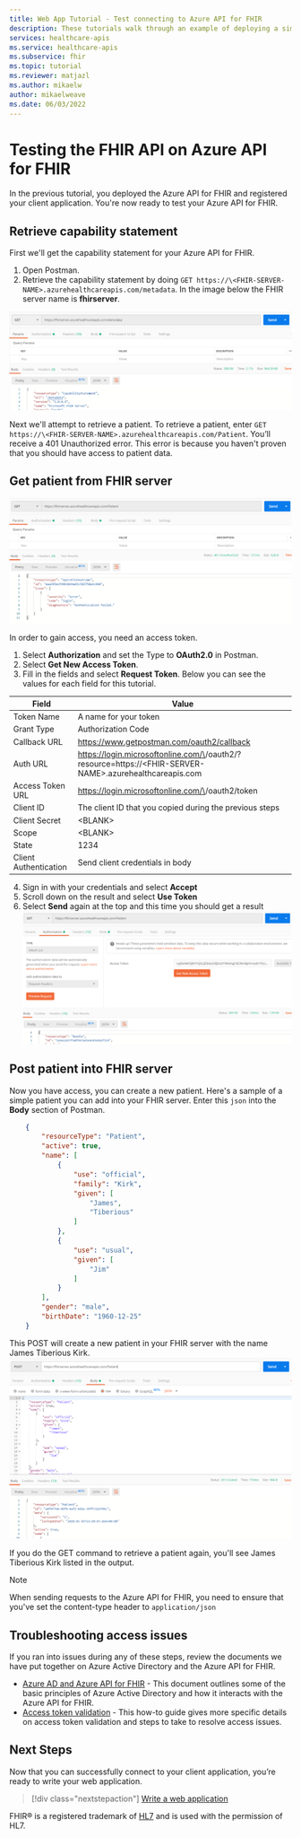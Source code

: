 ```yaml
---
title: Web App Tutorial - Test connecting to Azure API for FHIR
description: These tutorials walk through an example of deploying a simple web application. This section of the tutorial walks through testing connecting to the FHIR server with Postman
services: healthcare-apis
ms.service: healthcare-apis
ms.subservice: fhir
ms.topic: tutorial
ms.reviewer: matjazl
ms.author: mikaelw
author: mikaelweave
ms.date: 06/03/2022
---
```


# Testing the FHIR API on Azure API for FHIR

In the previous tutorial, you deployed the Azure API for FHIR and registered your client application. You're now ready to test your Azure API for FHIR. 

## Retrieve capability statement

First we'll get the capability statement for your Azure API for FHIR. 
1. Open Postman.
1. Retrieve the capability statement by doing `GET https://\<FHIR-SERVER-NAME>.azurehealthcareapis.com/metadata`. In the image below the FHIR server name is **fhirserver**.

![Capability Statement](media/tutorial-web-app/postman-capability-statement.png)

Next we'll attempt to retrieve a patient. To retrieve a patient, enter `GET https://\<FHIR-SERVER-NAME>.azurehealthcareapis.com/Patient`. You’ll receive a 401 Unauthorized error. This error is because you haven't proven that you should have access to patient data.

## Get patient from FHIR server

![Failed Patient](media/tutorial-web-app/postman-patient-authorization-failed.png)

In order to gain access, you need an access token.
1. Select **Authorization** and set the Type to **OAuth2.0** in Postman.
1. Select **Get New Access Token**.
1. Fill in the fields and select **Request Token**. Below you can see the values for each field for this tutorial.

|Field                |Value                                                               |
|---------------------|--------------------------------------------------------------------|
|Token Name           |A name for your token                                               |
|Grant Type           |Authorization Code                                                  |
|Callback URL         |https://www.getpostman.com/oauth2/callback                          |
|Auth URL             |https://login.microsoftonline.com/\<AZURE-AD-TENANT-ID>/oauth2/?resource=https://\<FHIR-SERVER-NAME>.azurehealthcareapis.com|
|Access Token URL     |https://login.microsoftonline.com/\<AZURE-AD-TENANT-ID>/oauth2/token|
|Client ID            |The client ID that you copied during the previous steps             |
|Client Secret        |\<BLANK>                                                            |
|Scope                |\<BLANK>                                                            |
|State                |1234                                                                |
|Client Authentication|Send client credentials in body                                     |

4. Sign in with your credentials and select **Accept**
1. Scroll down on the result and select **Use Token**
1. Select **Send** again at the top and this time you should get a result
![Success Patient](media/tutorial-web-app/postman-patient-authorization-success.png)

## Post patient into FHIR server

Now you have access, you can create a new patient. Here's a sample of a simple patient you can add into your FHIR server. Enter this `json` into the **Body** section of Postman.

``` json
    {
	    "resourceType": "Patient",
	    "active": true,
    	"name": [
    		{
    			"use": "official",
    			"family": "Kirk",
    			"given": [
    				"James",
    				"Tiberious"
    			]
    		},
    		{
    			"use": "usual",
    			"given": [
    				"Jim"
    			]
    		}
    	],
	    "gender": "male",
	    "birthDate": "1960-12-25"
    }
```
This POST will create a new patient in your FHIR server with the name James Tiberious Kirk.
![Post Patient](media/tutorial-web-app/postman-post-patient.png)

If you do the GET command to retrieve a patient again, you'll see James Tiberious Kirk listed in the output.

> [!NOTE]
> When sending requests to the Azure API for FHIR, you need to ensure that you've set the content-type header to `application/json`

## Troubleshooting access issues

If you ran into issues during any of these steps, review the documents we have put together on Azure Active Directory and the Azure API for FHIR. 

* [Azure AD and Azure API for FHIR](azure-active-directory-identity-configuration.md) - This document outlines some of the basic principles of Azure Active Directory and how it interacts with the Azure API for FHIR.
* [Access token validation](azure-api-fhir-access-token-validation.md) - This how-to guide gives more specific details on access token validation and steps to take to resolve access issues.

## Next Steps

Now that you can successfully connect to your client application, you’re ready to write your web application.

>[!div class="nextstepaction"]
>[Write a web application](tutorial-web-app-write-web-app.md)

FHIR&#174; is a registered trademark of [HL7](https://hl7.org/fhir/) and is used with the permission of HL7.



